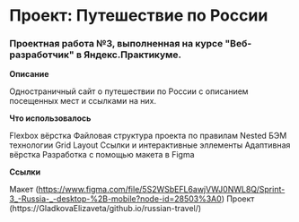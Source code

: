 # Проект: Путешествие по России

### Проектная работа №3, выполненная на курсе "Веб-разработчик" в Яндекс.Практикуме.

**Описание**

Одностраничный сайт о путешествии по России с описанием посещенных мест и ссылками на них.

**Что использовалось**

Flexbox вёрстка 
Файловая структура проекта по правилам Nested БЭМ
технологии Grid Layout
Ссылки и интерактивные эллементы
Адаптивная вёрстка
Разработка с помощью макета в Figma

**Ссылки**

Макет (https://www.figma.com/file/5S2WSbEFL6awjVWJ0NWL8Q/Sprint-3_-Russia-_-desktop-%2B-mobile?node-id=28503%3A0)
Проект (https://GladkovaElizaveta/github.io/russian-travel/)

